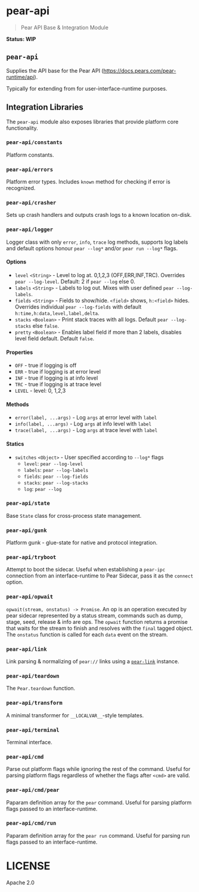 # pear-api

> Pear API Base & Integration Module

**Status: WIP**

## `pear-api`

Supplies the API base for the Pear API (https://docs.pears.com/pear-runtime/api).

Typically for extending from for user-interface-runtime purposes.

## Integration Libraries

The `pear-api` module also exposes libraries that provide platform core functionality.

### `pear-api/constants`

Platform constants.

### `pear-api/errors`

Platform error types. Includes `known` method for checking if error is recognized.

### `pear-api/crasher`

Sets up crash handlers and outputs crash logs to a known location on-disk.

### `pear-api/logger`

Logger class with only `error`, `info`, `trace` log methods, supports log labels and default options honour `pear --log*` and/or `pear run --log*` flags.

#### Options

* `level` `<String>` -  Level to log at. 0,1,2,3 (OFF,ERR,INF,TRC). Overrides `pear --log-level`. Default: 2 if `pear --log` else 0.
* `labels` `<String>` -  Labels to log out. Mixes with user defined `pear --log-labels`.
* `fields` `<String>` -  Fields to show/hide. `<field>` shows, `h:<field>` hides. Overrides individual `pear --log-fields` with default `h:time,h:data,level,label,delta`.
* `stacks` `<Boolean>` -  Print stack traces with all logs. Default  `pear --log-stacks` else `false`.
* `pretty` `<Boolean>` -  Enables label field if more than 2 labels, disables level field default. Default `false`.

#### Properties

 * `OFF` - true if logging is off
 * `ERR` - true if logging is at error level
 * `INF` - true if logging is at info level
 * `TRC` - true if logging is at trace level
 * `LEVEL` - level: 0, 1,2,3

#### Methods

* `error(label, ...args)` - Log `args` at error level with `label`
* `info(label, ...args)` - Log `args` at info level with `label`
* `trace(label, ...args)` - Log `args` at trace level with `label`

#### Statics

* `switches` `<Object>` - User specified according to `--log*` flags
  * `level`: `pear --log-level`
  * `labels`: `pear --log-labels`
  * `fields`: `pear --log-fields`
  * `stacks`: `pear --log-stacks`
  * `log`: `pear --log`

### `pear-api/state`

Base `State` class for cross-process state management.

### `pear-api/gunk`

Platform gunk - glue-state for native and protocol integration.

### `pear-api/tryboot`

Attempt to boot the sidecar. Useful when establishing a `pear-ipc` connection from an interface-runtime to Pear Sidecar, pass it as the `connect` option.

### `pear-api/opwait`

`opwait(stream, onstatus) -> Promise`. An op is an operation executed by pear sidecar represented by a status stream, commands such as dump, stage, seed, release & info are ops. The `opwait` function returns a promise that waits for the stream to finish and resolves with the `final` tagged object. The `onstatus` function is called for each `data` event on the stream.

### `pear-api/link`

Link parsing & normalizing of  `pear://` links using a [`pear-link`](https://github.com/holepunchto/pear-link) instance.

### `pear-api/teardown`

The `Pear.teardown` function.

### `pear-api/transform`

A minimal transformer for `__LOCALVAR__`-style templates.

### `pear-api/terminal`

Terminal interface.

### `pear-api/cmd`

Parse out platform flags while ignoring the rest of the command. Useful for parsing platform flags regardless of whether the flags after `<cmd>` are valid. 

### `pear-api/cmd/pear`

Paparam definition array for the `pear` command. Useful for parsing platform flags passed to an interface-runtime.

### `pear-api/cmd/run`

Paparam definition array for the `pear run` command. Useful for parsing run flags passed to an interface-runtime.

 
# LICENSE

Apache 2.0
